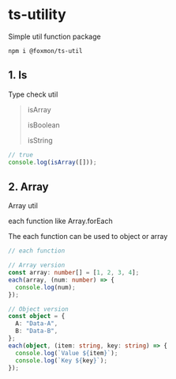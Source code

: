 # ts-utility

Simple util function package

```
npm i @foxmon/ts-util
```

## 1. Is

Type check util

> isArray
>
> isBoolean
>
> isString

```typescript
// true
console.log(isArray([]));
```

## 2. Array

Array util

each function like Array.forEach

The each function can be used to object or array

```typescript
// each function

// Array version
const array: number[] = [1, 2, 3, 4];
each(array, (num: number) => {
  console.log(num);
});

// Object version
const object = {
  A: "Data-A",
  B: "Data-B",
};
each(object, (item: string, key: string) => {
  console.log(`Value ${item}`);
  console.log(`Key ${key}`);
});
```
